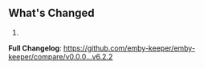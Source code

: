 ## What's Changed

1.

**Full Changelog**: https://github.com/emby-keeper/emby-keeper/compare/v0.0.0...v6.2.2
